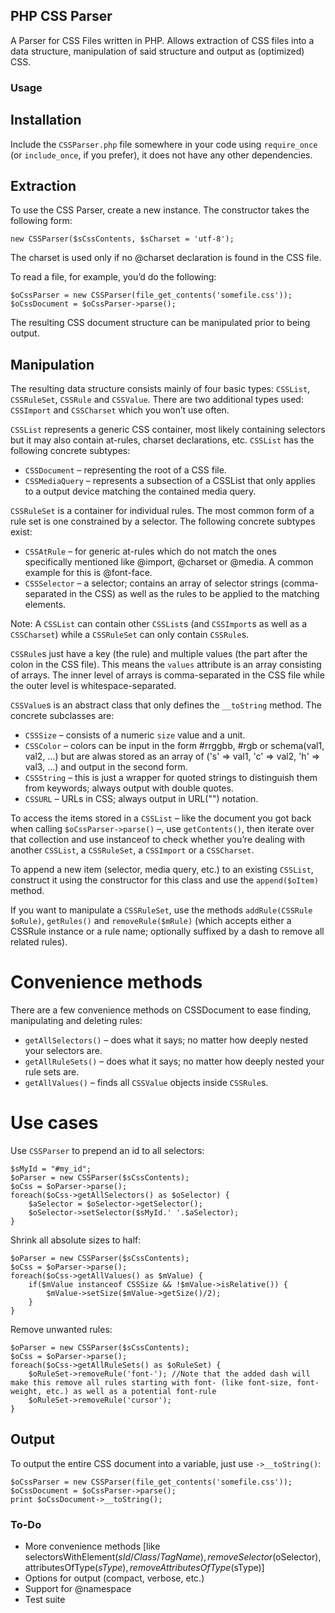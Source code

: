 PHP CSS Parser
--------------

A Parser for CSS Files written in PHP. Allows extraction of CSS files into a data structure, manipulation of said structure and output as (optimized) CSS.

### Usage

## Installation

Include the `CSSParser.php` file somewhere in your code using `require_once` (or `include_once`, if you prefer), it does not have any other dependencies.

## Extraction

To use the CSS Parser, create a new instance. The constructor takes the following form:

	new CSSParser($sCssContents, $sCharset = 'utf-8');

The charset is used only if no @charset declaration is found in the CSS file.

To read a file, for example, you’d do the following:

	$oCssParser = new CSSParser(file_get_contents('somefile.css'));
	$oCssDocument = $oCssParser->parse();

The resulting CSS document structure can be manipulated prior to being output.

## Manipulation

The resulting data structure consists mainly of four basic types: `CSSList`, `CSSRuleSet`, `CSSRule` and `CSSValue`. There are two additional types used: `CSSImport` and `CSSCharset` which you won’t use often.

`CSSList` represents a generic CSS container, most likely containing selectors but it may also contain at-rules, charset declarations, etc. `CSSList` has the following concrete subtypes:

* `CSSDocument` – representing the root of a CSS file.
* `CSSMediaQuery` – represents a subsection of a CSSList that only applies to a output device matching the contained media query.

`CSSRuleSet` is a container for individual rules. The most common form of a rule set is one constrained by a selector. The following concrete subtypes exist:

* `CSSAtRule` – for generic at-rules which do not match the ones specifically mentioned like @import, @charset or @media. A common example for this is @font-face.
* `CSSSelector` – a selector; contains an array of selector strings (comma-separated in the CSS) as well as the rules to be applied to the matching elements.

Note: A `CSSList` can contain other `CSSList`s (and `CSSImport`s as well as a `CSSCharset`) while a `CSSRuleSet` can only contain `CSSRule`s.

`CSSRule`s just have a key (the rule) and multiple values (the part after the colon in the CSS file). This means the `values` attribute is an array consisting of arrays. The inner level of arrays is comma-separated in the CSS file while the outer level is whitespace-separated.

`CSSValue`s is an abstract class that only defines the `__toString` method. The concrete subclasses are:

* `CSSSize` – consists of a numeric `size` value and a unit.
* `CSSColor` – colors can be input in the form #rrggbb, #rgb or schema(val1, val2, …) but are alwas stored as an array of ('s' => val1, 'c' => val2, 'h' => val3, …) and output in the second form.
* `CSSString` – this is just a wrapper for quoted strings to distinguish them from keywords; always output with double quotes.
* `CSSURL` – URLs in CSS; always output in URL("") notation.

To access the items stored in a `CSSList` – like the document you got back when calling `$oCssParser->parse()` –, use `getContents()`, then iterate over that collection and use instanceof to check whether you’re dealing with another `CSSList`, a `CSSRuleSet`, a `CSSImport` or a `CSSCharset`.

To append a new item (selector, media query, etc.) to an existing `CSSList`, construct it using the constructor for this class and use the `append($oItem)` method.

If you want to manipulate a `CSSRuleSet`, use the methods `addRule(CSSRule $oRule)`, `getRules()` and `removeRule($mRule)` (which accepts either a CSSRule instance or a rule name; optionally suffixed by a dash to remove all related rules).

# Convenience methods

There are a few convenience methods on CSSDocument to ease finding, manipulating and deleting rules:

* `getAllSelectors()` – does what it says; no matter how deeply nested your selectors are.
* `getAllRuleSets()` – does what it says; no matter how deeply nested your rule sets are.
* `getAllValues()` – finds all `CSSValue` objects inside `CSSRule`s.

# Use cases

Use `CSSParser` to prepend an id to all selectors:

	$sMyId = "#my_id";
	$oParser = new CSSParser($sCssContents);
	$oCss = $oParser->parse();
	foreach($oCss->getAllSelectors() as $oSelector) {
		$aSelector = $oSelector->getSelector();
		$oSelector->setSelector($sMyId.' '.$aSelector);
	}
	
Shrink all absolute sizes to half:

	$oParser = new CSSParser($sCssContents);
	$oCss = $oParser->parse();
	foreach($oCss->getAllValues() as $mValue) {
		if($mValue instanceof CSSSize && !$mValue->isRelative()) {
			$mValue->setSize($mValue->getSize()/2);
		}
	}

Remove unwanted rules:

	$oParser = new CSSParser($sCssContents);
	$oCss = $oParser->parse();
	foreach($oCss->getAllRuleSets() as $oRuleSet) {
		$oRuleSet->removeRule('font-'); //Note that the added dash will make this remove all rules starting with font- (like font-size, font-weight, etc.) as well as a potential font-rule
		$oRuleSet->removeRule('cursor');
	}


## Output

To output the entire CSS document into a variable, just use `->__toString()`:

	$oCssParser = new CSSParser(file_get_contents('somefile.css'));
	$oCssDocument = $oCssParser->parse();
	print $oCssDocument->__toString();

### To-Do

* More convenience methods [like selectorsWithElement($sId/Class/TagName), removeSelector($oSelector), attributesOfType($sType), removeAttributesOfType($sType)]
* Options for output (compact, verbose, etc.)
* Support for @namespace
* Test suite
